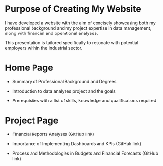 # Purpose of Creating My Website

I have developed a website with the aim of concisely showcasing both my professional background and my project expertise in data management, along with financial and operational analyses. 

This presentation is tailored specifically to resonate with potential employers within the industrial sector.


# Home Page

- Summary of Professional Background and Degrees

- Introduction to data analyses project and the goals

- Prerequisites with a list of skills, knowledge and qualifications required
  

# Project Page

- Financial Reports Analyses (GitHub link)

- Importance of Implementing Dashboards and KPIs (GitHub link)

- Process and Methodologies in Budgets and Financial Forecasts (GitHub link)


